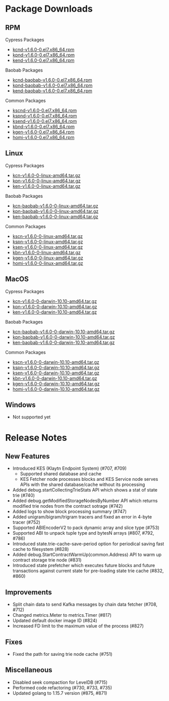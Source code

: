 # Package Downloads <a id="package-downloads"></a>

## RPM <a id="rpm"></a>

Cypress Packages
- [kcnd-v1.6.0-0.el7.x86_64.rpm](https://packages.klaytn.net/klaytn/v1.6.0/kcnd-v1.6.0-0.el7.x86_64.rpm)
- [kpnd-v1.6.0-0.el7.x86_64.rpm](https://packages.klaytn.net/klaytn/v1.6.0/kpnd-v1.6.0-0.el7.x86_64.rpm)
- [kend-v1.6.0-0.el7.x86_64.rpm](https://packages.klaytn.net/klaytn/v1.6.0/kend-v1.6.0-0.el7.x86_64.rpm)

Baobab Packages
- [kcnd-baobab-v1.6.0-0.el7.x86_64.rpm](https://packages.klaytn.net/klaytn/v1.6.0/kcnd-baobab-v1.6.0-0.el7.x86_64.rpm)
- [kpnd-baobab-v1.6.0-0.el7.x86_64.rpm](https://packages.klaytn.net/klaytn/v1.6.0/kpnd-baobab-v1.6.0-0.el7.x86_64.rpm)
- [kend-baobab-v1.6.0-0.el7.x86_64.rpm](https://packages.klaytn.net/klaytn/v1.6.0/kend-baobab-v1.6.0-0.el7.x86_64.rpm)

Common Packages
- [kscnd-v1.6.0-0.el7.x86_64.rpm](https://packages.klaytn.net/klaytn/v1.6.0/kscnd-v1.6.0-0.el7.x86_64.rpm)
- [kspnd-v1.6.0-0.el7.x86_64.rpm](https://packages.klaytn.net/klaytn/v1.6.0/kspnd-v1.6.0-0.el7.x86_64.rpm)
- [ksend-v1.6.0-0.el7.x86_64.rpm](https://packages.klaytn.net/klaytn/v1.6.0/ksend-v1.6.0-0.el7.x86_64.rpm)
- [kbnd-v1.6.0-0.el7.x86_64.rpm](https://packages.klaytn.net/klaytn/v1.6.0/kbnd-v1.6.0-0.el7.x86_64.rpm)
- [kgen-v1.6.0-0.el7.x86_64.rpm](https://packages.klaytn.net/klaytn/v1.6.0/kgen-v1.6.0-0.el7.x86_64.rpm)
- [homi-v1.6.0-0.el7.x86_64.rpm](https://packages.klaytn.net/klaytn/v1.6.0/homi-v1.6.0-0.el7.x86_64.rpm)

## Linux <a id="linux"></a>

Cypress Packages
- [kcn-v1.6.0-0-linux-amd64.tar.gz](https://packages.klaytn.net/klaytn/v1.6.0/kcn-v1.6.0-0-linux-amd64.tar.gz)
- [kpn-v1.6.0-0-linux-amd64.tar.gz](https://packages.klaytn.net/klaytn/v1.6.0/kpn-v1.6.0-0-linux-amd64.tar.gz)
- [ken-v1.6.0-0-linux-amd64.tar.gz](https://packages.klaytn.net/klaytn/v1.6.0/ken-v1.6.0-0-linux-amd64.tar.gz)

Baobab Packages
- [kcn-baobab-v1.6.0-0-linux-amd64.tar.gz](https://packages.klaytn.net/klaytn/v1.6.0/kcn-baobab-v1.6.0-0-linux-amd64.tar.gz)
- [kpn-baobab-v1.6.0-0-linux-amd64.tar.gz](https://packages.klaytn.net/klaytn/v1.6.0/kpn-baobab-v1.6.0-0-linux-amd64.tar.gz)
- [ken-baobab-v1.6.0-0-linux-amd64.tar.gz](https://packages.klaytn.net/klaytn/v1.6.0/ken-baobab-v1.6.0-0-linux-amd64.tar.gz)

Common Packages
- [kscn-v1.6.0-0-linux-amd64.tar.gz](https://packages.klaytn.net/klaytn/v1.6.0/kscn-v1.6.0-0-linux-amd64.tar.gz)
- [kspn-v1.6.0-0-linux-amd64.tar.gz](https://packages.klaytn.net/klaytn/v1.6.0/kspn-v1.6.0-0-linux-amd64.tar.gz)
- [ksen-v1.6.0-0-linux-amd64.tar.gz](https://packages.klaytn.net/klaytn/v1.6.0/ksen-v1.6.0-0-linux-amd64.tar.gz)
- [kbn-v1.6.0-0-linux-amd64.tar.gz](https://packages.klaytn.net/klaytn/v1.6.0/kbn-v1.6.0-0-linux-amd64.tar.gz)
- [kgen-v1.6.0-0-linux-amd64.tar.gz](https://packages.klaytn.net/klaytn/v1.6.0/kgen-v1.6.0-0-linux-amd64.tar.gz)
- [homi-v1.6.0-0-linux-amd64.tar.gz](https://packages.klaytn.net/klaytn/v1.6.0/homi-v1.6.0-0-linux-amd64.tar.gz)

## MacOS <a id="macos"></a>

Cypress Packages
- [kcn-v1.6.0-0-darwin-10.10-amd64.tar.gz](https://packages.klaytn.net/klaytn/v1.6.0/kcn-v1.6.0-0-darwin-10.10-amd64.tar.gz)
- [kpn-v1.6.0-0-darwin-10.10-amd64.tar.gz](https://packages.klaytn.net/klaytn/v1.6.0/kpn-v1.6.0-0-darwin-10.10-amd64.tar.gz)
- [ken-v1.6.0-0-darwin-10.10-amd64.tar.gz](https://packages.klaytn.net/klaytn/v1.6.0/ken-v1.6.0-0-darwin-10.10-amd64.tar.gz)

Baobab Packages
- [kcn-baobab-v1.6.0-0-darwin-10.10-amd64.tar.gz](https://packages.klaytn.net/klaytn/v1.6.0/kcn-baobab-v1.6.0-0-darwin-10.10-amd64.tar.gz)
- [kpn-baobab-v1.6.0-0-darwin-10.10-amd64.tar.gz](https://packages.klaytn.net/klaytn/v1.6.0/kpn-baobab-v1.6.0-0-darwin-10.10-amd64.tar.gz)
- [ken-baobab-v1.6.0-0-darwin-10.10-amd64.tar.gz](https://packages.klaytn.net/klaytn/v1.6.0/ken-baobab-v1.6.0-0-darwin-10.10-amd64.tar.gz)

Common Packages
- [kscn-v1.6.0-0-darwin-10.10-amd64.tar.gz](https://packages.klaytn.net/klaytn/v1.6.0/kscn-v1.6.0-0-darwin-10.10-amd64.tar.gz)
- [kspn-v1.6.0-0-darwin-10.10-amd64.tar.gz](https://packages.klaytn.net/klaytn/v1.6.0/kspn-v1.6.0-0-darwin-10.10-amd64.tar.gz)
- [ksen-v1.6.0-0-darwin-10.10-amd64.tar.gz](https://packages.klaytn.net/klaytn/v1.6.0/ksen-v1.6.0-0-darwin-10.10-amd64.tar.gz)
- [kbn-v1.6.0-0-darwin-10.10-amd64.tar.gz](https://packages.klaytn.net/klaytn/v1.6.0/kbn-v1.6.0-0-darwin-10.10-amd64.tar.gz)
- [kgen-v1.6.0-0-darwin-10.10-amd64.tar.gz](https://packages.klaytn.net/klaytn/v1.6.0/kgen-v1.6.0-0-darwin-10.10-amd64.tar.gz)
- [homi-v1.6.0-0-darwin-10.10-amd64.tar.gz](https://packages.klaytn.net/klaytn/v1.6.0/homi-v1.6.0-0-darwin-10.10-amd64.tar.gz)


## Windows <a id="windows"></a>

- Not supported yet


# Release Notes <a id="release-notes"></a>

## New Features
- Introduced KES (Klaytn Endpoint System) (#707, #709)
  - Supported shared database and cache
  - KES Fetcher node processes blocks and KES Service node serves APIs with the shared database/cache without its processing
- Added debug.startCollectingTrieStats API which shows a stat of state trie (#740)
- Added debug.getModifiedStorageNodesByNumber API which returns modified trie nodes from the contract sotrage (#742)
- Added logs to show block processing summary (#747)
- Added unigram/bigram/trigram tracers and fixed an error in 4-byte tracer (#752)
- Supported ABIEncoderV2 to pack dynamic array and slice type (#753)
- Supported ABI to unpack tuple type and bytesN arrays (#807, #792, #786)
- Introduced state.trie-cache-save-period option for periodical saving fast cache to filesystem (#828)
- Added debug.StartContractWarmUp(common.Address) API to warm up contract storage trie node (#831)
- Introduced state prefetcher which executes future blocks and future transactions against current state for pre-loading state trie cache (#832, #860)

## Improvements
- Split chain data to send Kafka messages by chain data fetcher (#708, #712)
- Changed metrics.Meter to metrics.Timer (#817)
- Updated default docker image ID (#824)
- Increased FD limit to the maximum value of the process (#827)

## Fixes
- Fixed the path for saving trie node cache (#751)

## Miscellaneous
- Disabled seek compaction for LevelDB (#715)
- Performed code refactoring (#730, #733, #735)
- Updated golang to 1.15.7 version (#875, #871)
